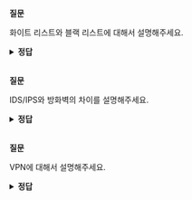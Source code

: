 **질문** 
<!-- 무조건 공백 -->
화이트 리스트와 블랙 리스트에 대해서 설명해주세요.
<!-- 무조건 공백 -->
<details>
<summary><b>정답</b></summary>
<!-- summary 아래 한칸 공백 두어야함 -->
<!-- 무조건 한칸 공백 아래에 두고 정답 입력 -->

네트워크 보안 정책 수립에 따라 네트워크 보안은 두 가지로 나눌 수 있습니다.

- 화이트리스트
- 블랙리스트

화이트리스트는 방어에 문제가 없다고 명확히 판단되는 통신만 허용하는 방식입니다. 일반적으로 회사 내부에서 사용하는 방화벽이 명확한 정책에 의해 필요한 서비스만 허용하는 화이트리스트 방식을 주로 사용합니다.

블랙리스트 방어는 공격이라고 명확히 판단되거나 문제가 있었던 IP 리스트나 패킷 리스트를 기반으로 데이터베이스를 만들고 그 정보를 이용해 방어하는 형태입니다.
  
</details>

<br>

**질문** 
<!-- 무조건 공백 -->
IDS/IPS와 방화벽의 차이를 설명해주세요.
<!-- 무조건 공백 -->
<details>
<summary><b>정답</b></summary>
<!-- summary 아래 한칸 공백 두어야함 -->
<!-- 무조건 한칸 공백 아래에 두고 정답 입력 -->

IDS와 IPS는 네트워크 계층에서 애플리케이션 계층을 전부 검사하는 반면에 방화벽은 네트워크 계층과 전송 계층만 검사합니다.  

IDS/IPS는 패킷의 헤더부터 페이로드 내의 데이터까지 전부 검사를 하는 것에 반해 방화벽은 패킷의 헤더만 검사한다는 의미입니다.  
  
</details>

<br>

**질문** 
<!-- 무조건 공백 -->
VPN에 대해서 설명해주세요.
<!-- 무조건 공백 -->
<details>
<summary><b>정답</b></summary>
<!-- summary 아래 한칸 공백 두어야함 -->
<!-- 무조건 한칸 공백 아래에 두고 정답 입력 -->

VPN은 물리적으로 전용선이 아닌 공중망을 이용해 논리적으로 직접 연결한 것처럼 망을 구성하는 기술입니다.

전용 회선으로 직접 연결할 때도 전용 회선을 통해 VPN을 추가로 구성하는 경우가 있는데, 이는 회선 자체에 데이터가 그대로 흐르므로 암호화가 되지 않아
보안을 더 강화하기 위해 전용 회선에 VPN을 추가로 구성해 데이터를 암호화합니다.

VPN은 터널링 기법을 사용하며, 터널링 기법은 터널링 프로토콜로 감싸 통신하는 기법이 터널링 기법입니다.
이러한 터널링에 보안을 위한 다양한 기술이 포함되어 있습니다. 현재 가장 많이 사용되는 보안 VPN 프로토콜은 IPSEC과 SSL입니다.

VPN은 3가지 형태로 구현됩니다.  
먼저 Host to Host 통신은 두 호스트 간에 직접 VPN 터널을 연동하는 기법입니다. VPN 구성으로 잘 사용되지 않습니다.  
Network to Network 통신은 본사 - 지사 같은 특정 네트워크를 가진 두 종단을 연결하는 경우이며, IPSEC 프로토콜 스택이 가장 많이 사용됩니다.  
Host to Network 통신은 모바일 사용자가 일반 인터넷망을 통해 사내망으로 연결하는 경우이며 IPSEC과 SSL 프로토콜이 범용적으로 사용됩니다.  
  
</details>
